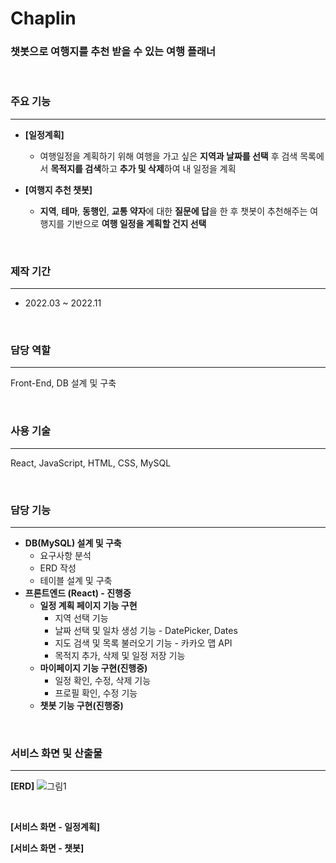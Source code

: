 # Chaplin
### 챗봇으로 여행지를 추천 받을 수 있는 여행 플래너

<br />

### 주요 기능
---
- **[일정계획]**
    - 여행일정을 계획하기 위해 여행을 가고 싶은 **지역과 날짜를 선택** 후 검색 목록에서 **목적지를 검색**하고 **추가 및 삭제**하여 내 일정을 계획  
     
- **[여행지 추천 챗봇]**
    - **지역**, **테마**, **동행인**, **교통 약자**에 대한 **질문에 답**을 한 후 챗봇이 추천해주는 여행지를 기반으로 **여행 일정을 계획할 건지 선택**

<br />

### 제작 기간
---
- 2022.03 ~ 2022.11  


<br />


### 담당 역할
---
Front-End, DB 설계 및 구축


<br />


### 사용 기술
---
React, JavaScript, HTML, CSS, MySQL

<br />


### 담당 기능
---
- **DB(MySQL) 설계 및 구축**
    - 요구사항 분석
    - ERD 작성
    - 테이블 설계 및 구축
- **프론트엔드 (React) - 진행중**
    - **일정 계획 페이지 기능 구현**
        - 지역 선택 기능
        - 날짜 선택 및 일차 생성 기능 - DatePicker, Dates
        - 지도 검색 및 목록 불러오기 기능 - 카카오 맵 API
        - 목적지 추가, 삭제 및 일정 저장 기능
    - **마이페이지 기능 구현(진행중)**
        - 일정 확인, 수정, 삭제 기능
        - 프로필 확인, 수정 기능
    - **챗봇 기능 구현(진행중)**

<br />

### 서비스 화면 및 산출물
---
**[ERD]**
![그림1](https://user-images.githubusercontent.com/93175798/199518071-5d612c18-ea2a-4603-aaa3-db83e4f1fed7.png)

<br />

**[서비스 화면 - 일정계획]**

**[서비스 화면 - 챗봇]**
